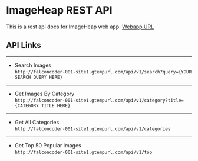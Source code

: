 # ImageHeap REST API
This is a rest api docs for ImageHeap web app.
[Webapp URL](http://falconcoder-001-site1.gtempurl.com/)
## API Links

---
- Search Images<br>
```http://falconcoder-001-site1.gtempurl.com/api/v1/search?query={YOUR SEARCH QUERY HERE}```
---
- Get Images By Category<br>
```http://falconcoder-001-site1.gtempurl.com/api/v1/category?title={CATEGORY TITLE HERE}```
---
- Get All Categories<br>
```http://falconcoder-001-site1.gtempurl.com/api/v1/categories```
---
- Get Top 50 Popular Images<br>
```http://falconcoder-001-site1.gtempurl.com/api/v1/top```

